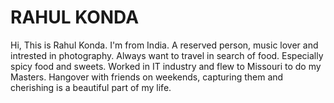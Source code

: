 # RAHUL KONDA

Hi, This is Rahul Konda. I'm from India. A reserved person,  music lover and intrested in photography. Always want to travel in search of food. Especially spicy food and sweets. Worked in IT industry and flew to Missouri to do my Masters. Hangover with friends on weekends, capturing them and cherishing is a beautiful part of my life. 

